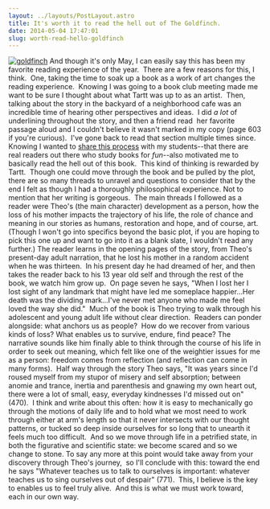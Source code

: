 ```yaml
---
layout: ../layouts/PostLayout.astro
title: It's worth it to read the hell out of The Goldfinch.  
date: 2014-05-04 17:47:01
slug: worth-read-hello-goldfinch
---
```


[![goldfinch](http://akindoflibrary.com/wp-content/uploads/2014/05/goldfinch-300x300.jpg)](http://akindoflibrary.com/wp-content/uploads/2014/05/goldfinch.jpg) And though it's only May, I can easily say this has been my favorite reading experience of the year.  There are a few reasons for this, I think.  One, taking the time to soak up a book as a work of art changes the reading experience.  Knowing I was going to a book club meeting made me want to be sure I thought about what Tartt was up to as an artist.  Then, talking about the story in the backyard of a neighborhood cafe was an incredible time of hearing other perspectives and ideas.  I did _a lot_ of underlining throughout the story, and then a friend read  her favorite passage aloud and I couldn't believe it wasn't marked in my copy (page 603 if you're curious).  I've gone back to read that section multiple times since. Knowing I wanted to [share this process](http://akindoflibrary.com/wanted-just-read-study-goldfinch-now-im-curious-read/) with my students--that there are real readers out there who study books for _fun_\--also motivated me to basically read the hell out of this book.  This kind of thinking is rewarded by Tartt.  Though one could move through the book and be pulled by the plot, there are so many threads to unravel and questions to consider that by the end I felt as though I had a thoroughly philosophical experience. Not to mention that her writing is gorgeous.  The main threads I followed as a reader were Theo's (the main character) development as a person, how the loss of his mother impacts the trajectory of his life, the role of chance and meaning in our stories as humans, restoration and hope, and of course, art. (Though I won't go into specifics beyond the basic plot, if you are hoping to pick this one up and want to go into it as a blank slate, I wouldn't read any further.) The reader learns in the opening pages of the story, from Theo's present-day adult narration, that he lost his mother in a random accident when he was thirteen.  In his present day he had dreamed of her, and then takes the reader back to his 13 year old self and through the rest of the book, we watch him grow up.  On page seven he says, "When I lost her I lost sight of any landmark that might have led me someplace happier...Her death was the dividing mark...I've never met anyone who made me feel loved the way she did."  Much of the book is Theo trying to walk through his adolescent and young adult life without clear direction.  Readers can ponder alongside: what anchors us as people?  How do we recover from various kinds of loss? What enables us to survive, endure, find peace? The narrative sounds like him finally able to think through the course of his life in order to seek out meaning, which felt like one of the weightier issues for me as a person: freedom comes from reflection (and reflection can come in many forms).  Half way through the story Theo says, "It was years since I'd roused myself from my stupor of misery and self absorption; between anomie and trance, inertia and parenthesis and gnawing my own heart out, there were a lot of small, easy, everyday kindnesses I'd missed out on" (470).  I think and write about this often: how it is easy to mechanically go through the motions of daily life and to hold what we most need to work through either at arm's length so that it never intersects with our thought patterns, or tucked so deep inside ourselves for so long that to unearth it feels much too difficult.  And so we move through life in a petrified state, in both the figurative and scientific state: we become scared and so we change to stone. To say any more at this point would take away from your discovery through Theo's journey,  so I'll conclude with this: toward the end he says "Whatever teaches us to talk to ourselves is important: whatever teaches us to sing ourselves out of despair" (771).  This, I believe is the key to enables us to feel truly alive.  And this is what we must work toward, each in our own way.